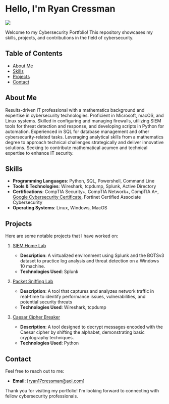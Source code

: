 # Hello, I'm Ryan Cressman
<a href="https://www.linkedin.com/in/ryan-cressman-90835b150"><img src="https://img.shields.io/badge/-LinkedIn-0072b1?&style=for-the-badge&logo=linkedin&logoColor=white" /></a>

Welcome to my Cybersecurity Portfolio! This repository showcases my skills, projects, and contributions in the field of cybersecurity. 

## Table of Contents

- [About Me](#about-me)
- [Skills](#skills)
- [Projects](#projects)
- [Contact](#contact)

## About Me

Results-driven IT professional with a mathematics background and expertise in cybersecurity technologies. Proficient in Microsoft, macOS, and Linux systems. Skilled in configuring and managing firewalls, utilizing SIEM tools for threat detection and response, and developing scripts in Python for automation. Experienced in SQL for database management and other cybersecurity-related tasks. Leveraging analytical skills from a mathematics degree to approach technical challenges strategically and deliver innovative solutions. Seeking to contribute mathematical acumen and technical expertise to enhance IT security.

## Skills

- **Programming Languages**: Python, SQL, Powershell, Command Line
- **Tools & Technologies**: Wireshark, tcpdump, Splunk, Active Directory
- **Certifications**: CompTIA Security+, CompTIA Network+, CompTIA A+, [Google Cybersecurity Certificate](https://github.com/ryancressman/Google-Cybersecurity-Certificate), Fortinet Certified Associate Cybersecurity
- **Operating Systems**: Linux, Windows, MacOS

## Projects

Here are some notable projects that I have worked on:

1. [SIEM Home Lab](https://github.com/ryancressman/SIEM-Home-Lab)
   - **Description**: A virtualized environment using Splunk and the BOTSv3 dataset to practice log analysis and threat detection on a Windows 10 machine.
   - **Technologies Used**: Splunk

2. [Packet Sniffing Lab](https://github.com/ryancressman/Packet-Sniffer-Wireshark-Tcpdump)
   - **Description**: A tool that captures and analyzes network traffic in real-time to identify performance issues, vulnerabilities, and potential security threats
   - **Technologies Used**: Wireshark, tcpdump

2. [Caesar Cipher Breaker](https://github.com/ryancressman/Caesar-Cipher-Breaker)
   - **Description**: A tool designed to decrypt messages encoded with the Caesar cipher by shifting the alphabet, demonstrating basic cryptography techniques.
   - **Technologies Used**: Python

## Contact

Feel free to reach out to me:

- **Email**: [ryan17cressman@aol.com]

Thank you for visiting my portfolio! I'm looking forward to connecting with fellow cybersecurity professionals.
